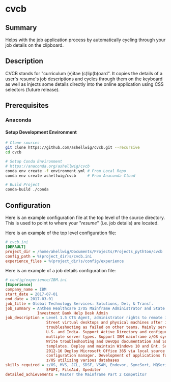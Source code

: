 # cvcb

## Summary

Helps with the job application process by automatically cycling through your job
details on the clipboard.

## Description

CVCB stands for "curriculum (v)itae (c)lip(b)oard". It copies the details of a
user's resume's job descriptions and cycles through them on the keyboard as well
as injects some details directly into the online application using CSS selectors
(future release).

## Prerequisites

### Anaconda

#### Setup Development Environment

```bash
# Clone sources
git clone https://github.com/ashellwig/cvcb.git --recursive
cd cvcb

# Setup Conda Environment
# https://anaconda.org/ashellwig/cvcb
conda env create -f environment.yml # From Local Repo
conda env create ashellwig/cvcb     # From Anaconda Cloud

# Build Project
conda-build ./conda
```

## Configuration

Here is an example configuration file at the top level of the source directory.
This is used to point to where your "_resume_" (i.e. job details) are located.

Here is an example of the top level configuration file:

```ini
# cvcb.ini
[DEFAULT]
project_dir = /home/ahellwig/Documents/Projects/Projects_pythton/cvcb
config_path = %(project_dir)s/cvcb.ini
experience_files = %(project_dir)s/config/experience
```

Here is an example of a job details configuration file:

```ini
# config/experience/IBM.ini
[Experience]
company_name = IBM
start_date = 2017-07-01
end_date = 2017-03-01
job_title = Global Technology Services: Solutions, Del, & Transf.
job_summary = Anthem Healthcare z/OS Mainframe Administrator and State Street
              Investment Bank Help Desk Admin
job_description = Level 1.5 CTS Agent, administrator rights to remote into State
                  Street virtual desktops and physical machines after initial
                  troubleshooting as failed on other teams. Mainly services the
                  U.S. and India. Support Active Directory and configuration of
                  multiple server types. Support IBM mainframe z/OS systems.
                  Write troubleshooting and DevOps documentation and SLA status
                  templates. Deploy and maintain Windows 10 and Ent. Server
                  2012-16 Deploy Microsoft Office 365 via local source and
                  configuration manager. Development of applications for
                  z/OS utilizing various databases
skills_required = z/OS, MVS, JCL, SDSF, VSAM, Endevor, SyncSort, MQSeries, SQL,
                  SPUFI, FileAid, Xpediter
detailed_achievements = Master the Mainframe Part 2 Competitor
```
